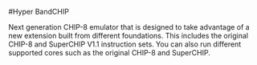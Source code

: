 #Hyper BandCHIP

Next generation CHIP-8 emulator that is designed to take advantage of a new extension built from different foundations.
This includes the original CHIP-8 and SuperCHIP V1.1 instruction sets.  You can also run different supported cores such
as the original CHIP-8 and SuperCHIP.
